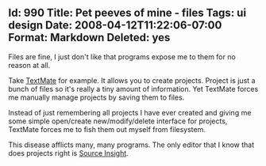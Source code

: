 Id: 990
Title: Pet peeves of mine - files
Tags: ui design
Date: 2008-04-12T11:22:06-07:00
Format: Markdown
Deleted: yes
--------------
Files are fine, I just don't like that programs expose me to them for no
reason at all.

Take [TextMate][1] for example. It allows you to create projects. Project is
just a bunch of files so it's really a tiny amount of information. Yet
TextMate forces me manually manage projects by saving them to files.

Instead of just remembering all projects I have ever created and giving me
some simple open/create new/modify/delete interface for projects, TextMate
forces me to fish them out myself from filesystem.

This disease afflicts many, many programs. The only editor that I know that
does projects right is [Source Insight][2].

   [1]: http://macromates.com/

   [2]: http://www.sourceinsight.com/



